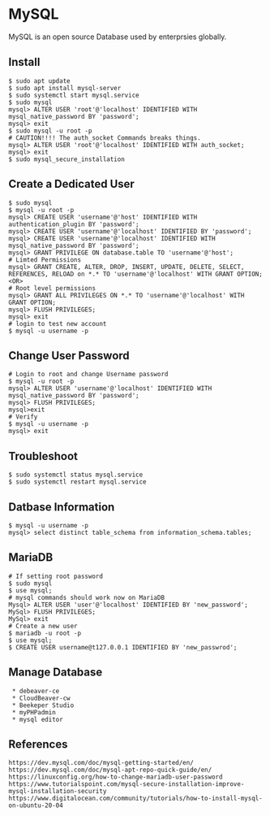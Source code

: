 MySQL
=====

MySQL is an open source Database used by enterprsies globally. 

Install
-------

    $ sudo apt update
    $ sudo apt install mysql-server
    $ sudo systemctl start mysql.service
    $ sudo mysql
    mysql> ALTER USER 'root'@'localhost' IDENTIFIED WITH mysql_native_password BY 'password';
    mysql> exit
    $ sudo mysql -u root -p
    # CAUTION!!!! The auth_socket Commands breaks things. 
    mysql> ALTER USER 'root'@'localhost' IDENTIFIED WITH auth_socket;
    mysql> exit
    $ sudo mysql_secure_installation

Create a Dedicated User
-----------------------

    $ sudo mysql
    $ mysql -u root -p
    mysql> CREATE USER 'username'@'host' IDENTIFIED WITH authentication_plugin BY 'password';
    mysql> CREATE USER 'username'@'localhost' IDENTIFIED BY 'password';
    mysql> CREATE USER 'username'@'localhost' IDENTIFIED WITH mysql_native_password BY 'password';
    mysql> GRANT PRIVILEGE ON database.table TO 'username'@'host';
    # Limted Permissions
    mysql> GRANT CREATE, ALTER, DROP, INSERT, UPDATE, DELETE, SELECT, REFERENCES, RELOAD on *.* TO 'username'@'localhost' WITH GRANT OPTION;
    <OR>
    # Root level permissions
    mysql> GRANT ALL PRIVILEGES ON *.* TO 'username'@'localhost' WITH GRANT OPTION;
    mysql> FLUSH PRIVILEGES;
    mysql> exit
    # login to test new account
    $ mysql -u username -p

Change User Password
--------------------

    # Login to root and change Username password
    $ mysql -u root -p
    mysql> ALTER USER 'username'@'localhost' IDENTIFIED WITH mysql_native_password BY 'password';
    mysql> FLUSH PRIVILEGES;
    mysql>exit
    # Verify
    $ mysql -u username -p
    mysql> exit

Troubleshoot
-------------

    $ sudo systemctl status mysql.service
    $ sudo systemctl restart mysql.service

Datbase Information
-------------------

    $ mysql -u username -p
    mysql> select distinct table_schema from information_schema.tables;

MariaDB
-------

    # If setting root password
    $ sudo mysql
    $ use mysql;
    # mysql commands should work now on MariaDB
    Mysql> ALTER USER 'user'@'localhost' IDENTIFIED BY 'new_password';
    MySql> FLUSH PRIVILEGES;
    MySql> exit
    # Create a new user
    $ mariadb -u root -p
    $ use mysql;
    $ CREATE USER username@t127.0.0.1 IDENTIFIED BY 'new_passwrod';

Manage Database
---------------

     * debeaver-ce
     * CloudBeaver-cw
     * Beekeper Studio
     * myPHPadmin
     * mysql editor


References
----------

    https://dev.mysql.com/doc/mysql-getting-started/en/
    https://dev.mysql.com/doc/mysql-apt-repo-quick-guide/en/
    https://linuxconfig.org/how-to-change-mariadb-user-password
    https://www.tutorialspoint.com/mysql-secure-installation-improve-mysql-installation-security
    https://www.digitalocean.com/community/tutorials/how-to-install-mysql-on-ubuntu-20-04
